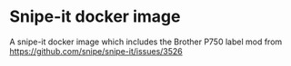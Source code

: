 # Snipe-it docker image

A snipe-it docker image which includes the Brother P750 label mod from https://github.com/snipe/snipe-it/issues/3526